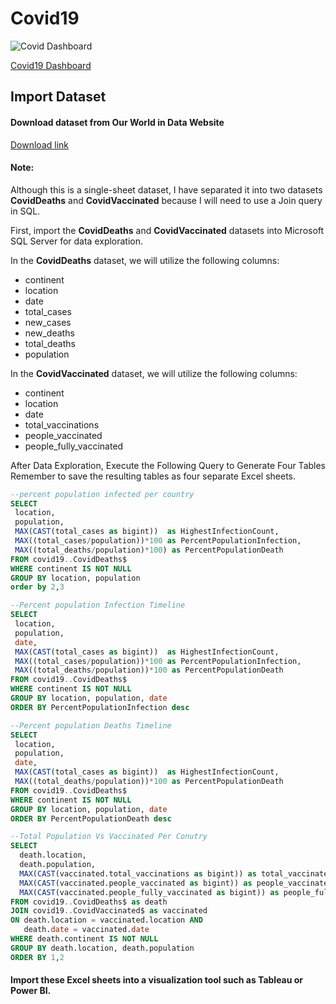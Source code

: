 # Covid19
 
![Covid Dashboard](https://github.com/Jayagopal-web/Covid19/assets/66839291/a9c2fd82-f51c-40cf-9999-2a6033364311)

[Covid19 Dashboard](https://public.tableau.com/app/profile/jayagopal.k/viz/Covid19_16915094975520/Dashboard1)


## Import Dataset


#### Download dataset from Our World in Data Website
[Download link](https://ourworldindata.org/coronavirus)

#### Note:
Although this is a single-sheet dataset, I have separated it into two datasets **CovidDeaths** and **CovidVaccinated** because I will need to use a Join query in SQL.

First, import the **CovidDeaths** and **CovidVaccinated** datasets into Microsoft SQL Server for data exploration.

In the **CovidDeaths** dataset, we will utilize the following columns:
* continent	
* location
* date
* total_cases
* new_cases
* new_deaths
* total_deaths
* population

In the **CovidVaccinated** dataset, we will utilize the following columns:
* continent	
* location
* date
* total_vaccinations
* people_vaccinated
* people_fully_vaccinated


After Data Exploration, Execute the Following Query to Generate Four Tables
Remember to save the resulting tables as four separate Excel sheets.

```SQL
--percent population infected per country
SELECT
 location,
 population,
 MAX(CAST(total_cases as bigint))  as HighestInfectionCount,
 MAX((total_cases/population))*100 as PercentPopulationInfection,
 MAX((total_deaths/population)*100) as PercentPopulationDeath
FROM covid19..CovidDeaths$
WHERE continent IS NOT NULL
GROUP BY location, population
order by 2,3
```

```SQL
--Percent population Infection Timeline
SELECT 
 location,
 population,
 date,
 MAX(CAST(total_cases as bigint))  as HighestInfectionCount, 
 MAX((total_cases/population))*100 as PercentPopulationInfection, 
 MAX((total_deaths/population))*100 as PercentPopulationDeath
FROM covid19..CovidDeaths$
WHERE continent IS NOT NULL
GROUP BY location, population, date
ORDER BY PercentPopulationInfection desc
```

```SQL
--Percent population Deaths Timeline
SELECT 
 location,
 population,
 date,
 MAX(CAST(total_cases as bigint))  as HighestInfectionCount, 
 MAX((total_deaths/population))*100 as PercentPopulationDeath
FROM covid19..CovidDeaths$
WHERE continent IS NOT NULL
GROUP BY location, population, date
ORDER BY PercentPopulationDeath desc
```

```SQL
--Total Population Vs Vaccinated Per Conutry
SELECT 
  death.location, 
  death.population,
  MAX(CAST(vaccinated.total_vaccinations as bigint)) as total_vaccinated,
  MAX(CAST(vaccinated.people_vaccinated as bigint)) as people_vaccinated,
  MAX(CAST(vaccinated.people_fully_vaccinated as bigint)) as people_fully_vaccinated
FROM covid19..CovidDeaths$ as death 
JOIN covid19..CovidVaccinated$ as vaccinated
ON death.location = vaccinated.location AND
   death.date = vaccinated.date
WHERE death.continent IS NOT NULL
GROUP BY death.location, death.population
ORDER BY 1,2
```

#### Import these Excel sheets into a visualization tool such as Tableau or Power BI.
